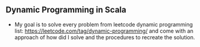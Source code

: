 ## Dynamic Programming in Scala

- My goal is to solve every problem from leetcode dynamic programming list:
https://leetcode.com/tag/dynamic-programming/ and come with an approach of how did I solve and the procedures to recreate the solution.